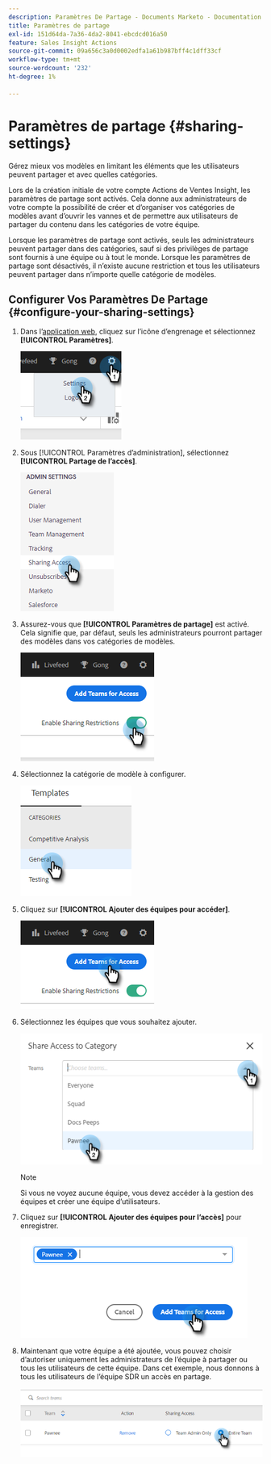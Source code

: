 ```yaml
---
description: Paramètres De Partage - Documents Marketo - Documentation Du Produit
title: Paramètres de partage
exl-id: 151d64da-7a36-4da2-8041-ebcdcd016a50
feature: Sales Insight Actions
source-git-commit: 09a656c3a0d0002edfa1a61b987bff4c1dff33cf
workflow-type: tm+mt
source-wordcount: '232'
ht-degree: 1%

---
```


# Paramètres de partage {#sharing-settings}

Gérez mieux vos modèles en limitant les éléments que les utilisateurs peuvent partager et avec quelles catégories.

Lors de la création initiale de votre compte Actions de Ventes Insight, les paramètres de partage sont activés. Cela donne aux administrateurs de votre compte la possibilité de créer et d’organiser vos catégories de modèles avant d’ouvrir les vannes et de permettre aux utilisateurs de partager du contenu dans les catégories de votre équipe.

Lorsque les paramètres de partage sont activés, seuls les administrateurs peuvent partager dans des catégories, sauf si des privilèges de partage sont fournis à une équipe ou à tout le monde. Lorsque les paramètres de partage sont désactivés, il n’existe aucune restriction et tous les utilisateurs peuvent partager dans n’importe quelle catégorie de modèles.

## Configurer Vos Paramètres De Partage {#configure-your-sharing-settings}

1. Dans l’[application web](https://toutapp.com/login), cliquez sur l’icône d’engrenage et sélectionnez **[!UICONTROL Paramètres]**.

   ![](assets/sharing-settings-1.png)

1. Sous [!UICONTROL Paramètres d’administration], sélectionnez **[!UICONTROL Partage de l’accès]**.

   ![](assets/sharing-settings-2.png)

1. Assurez-vous que **[!UICONTROL Paramètres de partage]** est activé. Cela signifie que, par défaut, seuls les administrateurs pourront partager des modèles dans vos catégories de modèles.

   ![](assets/sharing-settings-3.png)

1. Sélectionnez la catégorie de modèle à configurer.

   ![](assets/sharing-settings-4.png)

1. Cliquez sur **[!UICONTROL Ajouter des équipes pour accéder]**.

   ![](assets/sharing-settings-5.png)

1. Sélectionnez les équipes que vous souhaitez ajouter.

   ![](assets/sharing-settings-6.png)

   >[!NOTE]
   >
   >Si vous ne voyez aucune équipe, vous devez accéder à la gestion des équipes et créer une équipe d’utilisateurs.

1. Cliquez sur **[!UICONTROL Ajouter des équipes pour l’accès]** pour enregistrer.

   ![](assets/sharing-settings-7.png)

1. Maintenant que votre équipe a été ajoutée, vous pouvez choisir d’autoriser uniquement les administrateurs de l’équipe à partager ou tous les utilisateurs de cette équipe. Dans cet exemple, nous donnons à tous les utilisateurs de l’équipe SDR un accès en partage.

   ![](assets/sharing-settings-8.png)
